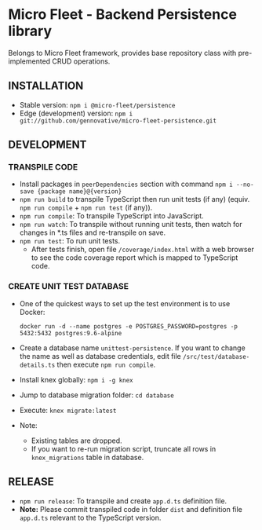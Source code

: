 # Micro Fleet - Backend Persistence library

Belongs to Micro Fleet framework, provides base repository class with pre-implemented CRUD operations.

## INSTALLATION

- Stable version: `npm i @micro-fleet/persistence`
- Edge (development) version: `npm i git://github.com/gennovative/micro-fleet-persistence.git`

## DEVELOPMENT

  ### TRANSPILE CODE
  - Install packages in `peerDependencies` section with command `npm i --no-save {package name}@{version}`
  - `npm run build` to transpile TypeScript then run unit tests (if any) (equiv. `npm run compile` + `npm run test` (if any)).
  - `npm run compile`: To transpile TypeScript into JavaScript.
  - `npm run watch`: To transpile without running unit tests, then watch for changes in *.ts files and re-transpile on save.
  - `npm run test`: To run unit tests.
    * After tests finish, open file `/coverage/index.html` with a web browser to see the code coverage report which is mapped to TypeScript code.

  ### CREATE UNIT TEST DATABASE
  - One of the quickest ways to set up the test environment is to use Docker:

    `docker run -d --name postgres -e POSTGRES_PASSWORD=postgres -p 5432:5432 postgres:9.6-alpine`

  - Create a database name `unittest-persistence`. If you want to change the name as well as database credentials, edit file `/src/test/database-details.ts` then execute `npm run compile`.
  - Install knex globally: `npm i -g knex`
  - Jump to database migration folder: `cd database`
  - Execute: `knex migrate:latest`
  - Note:
    * Existing tables are dropped.
    * If you want to re-run migration script, truncate all rows in `knex_migrations` table in database.

## RELEASE

- `npm run release`: To transpile and create `app.d.ts` definition file.
- **Note:** Please commit transpiled code in folder `dist` and definition file `app.d.ts` relevant to the TypeScript version.